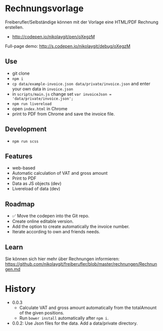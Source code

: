# Rechnungsvorlage

Freiberufler/Selbständige können mit der Vorlage eine HTML/PDF Rechnung erstellen.

* http://codepen.io/nikolaygit/pen/oXegzM

Full-page demo: http://s.codepen.io/nikolaygit/debug/oXegzM

## Use

* git clone
* ```npm i```
* ```cp data/example-invoice.json data/private/invoice.json``` and enter your own data in ```invoice.json```
* in ```scripts/main.js``` change set ```var invoiceJson = 'data/private/invoice.json';```
* ```npm run livereload```
* open ```index.html``` in Chrome
* print to PDF from Chrome and save the invoice file.

## Development

* ```npm run scss```

## Features

* web-based
* Automatic calculation of VAT and gross amount
* Print to PDF
* Data as JS objects (dev)
* Livereload of data (dev)

## Roadmap

* :white_check_mark: Move the codepen into the Git repo.
* Create online editable version.
* Add the option to create automatically the invoice number.
* Iterate according to own and friends needs.

## Learn

Sie können sich hier mehr über Rechnungen informieren: https://github.com/nikolaygit/freiberufler/blob/master/rechnungen/Rechnungen.md

# History

* 0.0.3
    * Calculate VAT and gross amount automatically from the totalAmount of the given positions.
    * Run ``bower install`` automatically after ``npm i``. 
* 0.0.2: Use Json files for the data. Add a data/private directory.
